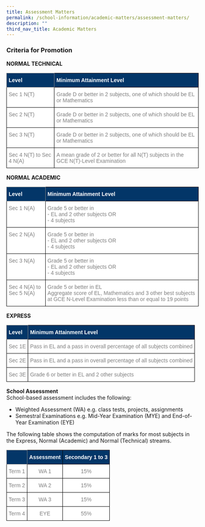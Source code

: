 ```yaml
---
title: Assessment Matters
permalink: /school-information/academic-matters/assessment-matters/
description: ""
third_nav_title: Academic Matters
---
```

### Criteria for Promotion

**NORMAL TECHNICAL**

<style type="text/css">
.tg  {border-collapse:collapse;border-spacing:0;}
.tg td{border-color:black;border-style:solid;border-width:1px;font-family:Arial, sans-serif;font-size:14px;
  overflow:hidden;padding:10px 5px;word-break:normal;}
.tg th{border-color:black;border-style:solid;border-width:1px;font-family:Arial, sans-serif;font-size:14px;
  font-weight:normal;overflow:hidden;padding:10px 5px;word-break:normal;}
.tg .tg-1jgz{background-color:#033668;color:#FFF;font-weight:bold;text-align:left;vertical-align:top}
.tg .tg-yy4y{background-color:#033668;border-color:inherit;color:#FFF;font-weight:bold;text-align:left;vertical-align:top}
.tg .tg-lm9i{background-color:#FFF;color:#808080;text-align:left;vertical-align:top}
</style>
<table class="tg">
<thead>
  <tr>
    <th class="tg-yy4y"><span style="font-weight:bold">Level</span></th>
    <th class="tg-1jgz"><span style="font-weight:bold">Minimum Attainment Level</span></th>
  </tr>
</thead>
<tbody>
  <tr>
    <td class="tg-lm9i">Sec 1 N(T)</td>
    <td class="tg-lm9i">Grade D or better in 2 subjects, one of which should be EL or Mathematics</td>
  </tr>
  <tr>
    <td class="tg-lm9i">Sec 2 N(T)</td>
    <td class="tg-lm9i">Grade D or better in 2 subjects, one of which should be EL or Mathematics</td>
  </tr>
  <tr>
    <td class="tg-lm9i">Sec 3 N(T)</td>
    <td class="tg-lm9i">Grade D or better in 2 subjects, one of which should be EL or Mathematics</td>
  </tr>
  <tr>
    <td class="tg-lm9i">Sec 4 N(T) to Sec 4 N(A)</td>
    <td class="tg-lm9i">A mean grade of 2 or better for all N(T) subjects in the GCE N(T)-Level Examination</td>
  </tr>
</tbody>
</table>

**NORMAL ACADEMIC**

<style type="text/css">
.tg  {border-collapse:collapse;border-spacing:0;}
.tg td{border-color:black;border-style:solid;border-width:1px;font-family:Arial, sans-serif;font-size:14px;
  overflow:hidden;padding:10px 5px;word-break:normal;}
.tg th{border-color:black;border-style:solid;border-width:1px;font-family:Arial, sans-serif;font-size:14px;
  font-weight:normal;overflow:hidden;padding:10px 5px;word-break:normal;}
.tg .tg-1jgz{background-color:#033668;color:#FFF;font-weight:bold;text-align:left;vertical-align:top}
.tg .tg-yy4y{background-color:#033668;border-color:inherit;color:#FFF;font-weight:bold;text-align:left;vertical-align:top}
.tg .tg-lm9i{background-color:#FFF;color:#808080;text-align:left;vertical-align:top}
</style>
<table class="tg">
<thead>
  <tr>
    <th class="tg-yy4y"><span style="font-weight:bold">Level</span></th>
    <th class="tg-1jgz"><span style="font-weight:bold">Minimum Attainment Level</span></th>
  </tr>
</thead>
<tbody>
  <tr>
    <td class="tg-lm9i">Sec 1 N(A)</td>
    <td class="tg-lm9i">Grade 5 or better in<br>- EL and 2 other subjects OR<br>- 4 subjects</td>
  </tr>
  <tr>
    <td class="tg-lm9i">Sec 2 N(A)</td>
    <td class="tg-lm9i">Grade 5 or better in<br>- EL and 2 other subjects OR<br>- 4 subjects</td>
  </tr>
  <tr>
    <td class="tg-lm9i">Sec 3 N(A)</td>
    <td class="tg-lm9i">Grade 5 or better in<br>- EL and 2 other subjects OR<br>- 4 subjects</td>
  </tr>
  <tr>
    <td class="tg-lm9i">Sec 4 N(A) to Sec 5 N(A)</td>
    <td class="tg-lm9i">Grade 5 or better in EL<br>Aggregate score of EL, Mathematics and 3 other best subjects at GCE N-Level Examination less than or equal to 19 points</td>
  </tr>
</tbody>
</table>

**EXPRESS**

<style type="text/css">
.tg  {border-collapse:collapse;border-spacing:0;}
.tg td{border-color:black;border-style:solid;border-width:1px;font-family:Arial, sans-serif;font-size:14px;
  overflow:hidden;padding:10px 5px;word-break:normal;}
.tg th{border-color:black;border-style:solid;border-width:1px;font-family:Arial, sans-serif;font-size:14px;
  font-weight:normal;overflow:hidden;padding:10px 5px;word-break:normal;}
.tg .tg-1jgz{background-color:#033668;color:#FFF;font-weight:bold;text-align:left;vertical-align:top}
.tg .tg-yy4y{background-color:#033668;border-color:inherit;color:#FFF;font-weight:bold;text-align:left;vertical-align:top}
.tg .tg-lm9i{background-color:#FFF;color:#808080;text-align:left;vertical-align:top}
</style>
<table class="tg">
<thead>
  <tr>
    <th class="tg-yy4y"><span style="font-weight:bold">Level</span></th>
    <th class="tg-1jgz"><span style="font-weight:bold">Minimum Attainment Level</span></th>
  </tr>
</thead>
<tbody>
  <tr>
    <td class="tg-lm9i">Sec 1E</td>
    <td class="tg-lm9i">Pass in EL and a pass in overall percentage of all subjects combined</td>
  </tr>
  <tr>
    <td class="tg-lm9i">Sec 2E</td>
    <td class="tg-lm9i">Pass in EL and a pass in overall percentage of all subjects combined</td>
  </tr>
  <tr>
    <td class="tg-lm9i">Sec 3E</td>
    <td class="tg-lm9i">Grade 6 or better in EL and 2 other subjects</td>
  </tr>
</tbody>
</table>

**School Assessment** <br>
School-based assessment includes the following:

*   Weighted Assessment (WA) e.g. class tests, projects, assignments
*   Semestral Examinations e.g. Mid-Year Examination (MYE) and End-of-Year Examination (EYE)

The following table shows the computation of marks for most subjects in the Express, Normal (Academic) and Normal (Technical) streams.

<style type="text/css">
.tg  {border-collapse:collapse;border-spacing:0;}
.tg td{border-color:black;border-style:solid;border-width:1px;font-family:Arial, sans-serif;font-size:14px;
  overflow:hidden;padding:10px 5px;word-break:normal;}
.tg th{border-color:black;border-style:solid;border-width:1px;font-family:Arial, sans-serif;font-size:14px;
  font-weight:normal;overflow:hidden;padding:10px 5px;word-break:normal;}
.tg .tg-xg1o{background-color:#033668;border-color:inherit;color:#FFF;font-weight:bold;text-align:center;vertical-align:top}
.tg .tg-9q2j{background-color:#033668;color:#FFF;font-weight:bold;text-align:center;vertical-align:top}
.tg .tg-e404{background-color:#FFF;color:#808080;text-align:center;vertical-align:top}
</style>
<table class="tg">
<thead>
  <tr>
    <th class="tg-xg1o"></th>
    <th class="tg-9q2j"><span style="font-weight:bold">Assessment</span></th>
    <th class="tg-9q2j"><span style="font-weight:bold">Secondary 1 to 3</span></th>
  </tr>
</thead>
<tbody>
  <tr>
    <td class="tg-e404">Term 1</td>
    <td class="tg-e404">WA 1</td>
    <td class="tg-e404">15%</td>
  </tr>
  <tr>
    <td class="tg-e404">Term 2</td>
    <td class="tg-e404">WA 2</td>
    <td class="tg-e404">15%</td>
  </tr>
  <tr>
    <td class="tg-e404">Term 3</td>
    <td class="tg-e404">WA 3</td>
    <td class="tg-e404">15%</td>
  </tr>
  <tr>
    <td class="tg-e404">Term 4</td>
    <td class="tg-e404">EYE</td>
    <td class="tg-e404">55%</td>
  </tr>
</tbody>
</table>